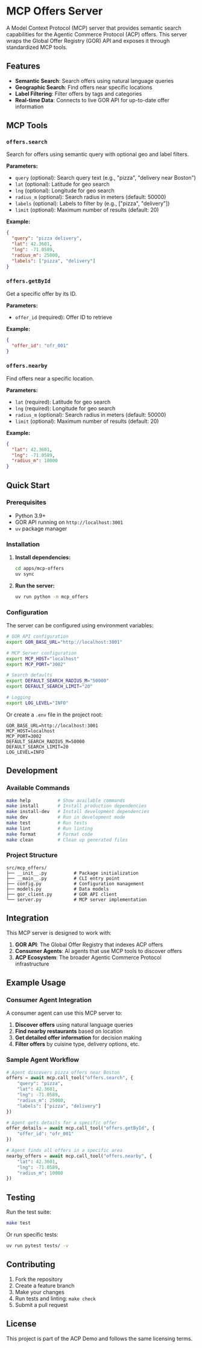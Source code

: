 # MCP Offers Server

A Model Context Protocol (MCP) server that provides semantic search capabilities for the Agentic Commerce Protocol (ACP) offers. This server wraps the Global Offer Registry (GOR) API and exposes it through standardized MCP tools.

## Features

- **Semantic Search**: Search offers using natural language queries
- **Geographic Search**: Find offers near specific locations
- **Label Filtering**: Filter offers by tags and categories
- **Real-time Data**: Connects to live GOR API for up-to-date offer information

## MCP Tools

### `offers.search`
Search for offers using semantic query with optional geo and label filters.

**Parameters:**
- `query` (optional): Search query text (e.g., "pizza", "delivery near Boston")
- `lat` (optional): Latitude for geo search
- `lng` (optional): Longitude for geo search
- `radius_m` (optional): Search radius in meters (default: 50000)
- `labels` (optional): Labels to filter by (e.g., ["pizza", "delivery"])
- `limit` (optional): Maximum number of results (default: 20)

**Example:**
```json
{
  "query": "pizza delivery",
  "lat": 42.3601,
  "lng": -71.0589,
  "radius_m": 25000,
  "labels": ["pizza", "delivery"]
}
```

### `offers.getById`
Get a specific offer by its ID.

**Parameters:**
- `offer_id` (required): Offer ID to retrieve

**Example:**
```json
{
  "offer_id": "ofr_001"
}
```

### `offers.nearby`
Find offers near a specific location.

**Parameters:**
- `lat` (required): Latitude for geo search
- `lng` (required): Longitude for geo search
- `radius_m` (optional): Search radius in meters (default: 50000)
- `limit` (optional): Maximum number of results (default: 20)

**Example:**
```json
{
  "lat": 42.3601,
  "lng": -71.0589,
  "radius_m": 10000
}
```

## Quick Start

### Prerequisites
- Python 3.9+
- GOR API running on `http://localhost:3001`
- `uv` package manager

### Installation

1. **Install dependencies:**
   ```bash
   cd apps/mcp-offers
   uv sync
   ```

2. **Run the server:**
   ```bash
   uv run python -m mcp_offers
   ```

### Configuration

The server can be configured using environment variables:

```bash
# GOR API configuration
export GOR_BASE_URL="http://localhost:3001"

# MCP Server configuration
export MCP_HOST="localhost"
export MCP_PORT="3002"

# Search defaults
export DEFAULT_SEARCH_RADIUS_M="50000"
export DEFAULT_SEARCH_LIMIT="20"

# Logging
export LOG_LEVEL="INFO"
```

Or create a `.env` file in the project root:

```env
GOR_BASE_URL=http://localhost:3001
MCP_HOST=localhost
MCP_PORT=3002
DEFAULT_SEARCH_RADIUS_M=50000
DEFAULT_SEARCH_LIMIT=20
LOG_LEVEL=INFO
```

## Development

### Available Commands

```bash
make help          # Show available commands
make install       # Install production dependencies
make install-dev   # Install development dependencies
make dev           # Run in development mode
make test          # Run tests
make lint          # Run linting
make format        # Format code
make clean         # Clean up generated files
```

### Project Structure

```
src/mcp_offers/
├── __init__.py          # Package initialization
├── __main__.py          # CLI entry point
├── config.py            # Configuration management
├── models.py            # Data models
├── gor_client.py        # GOR API client
└── server.py            # MCP server implementation
```

## Integration

This MCP server is designed to work with:

1. **GOR API**: The Global Offer Registry that indexes ACP offers
2. **Consumer Agents**: AI agents that use MCP tools to discover offers
3. **ACP Ecosystem**: The broader Agentic Commerce Protocol infrastructure

## Example Usage

### Consumer Agent Integration

A consumer agent can use this MCP server to:

1. **Discover offers** using natural language queries
2. **Find nearby restaurants** based on location
3. **Get detailed offer information** for decision making
4. **Filter offers** by cuisine type, delivery options, etc.

### Sample Agent Workflow

```python
# Agent discovers pizza offers near Boston
offers = await mcp.call_tool("offers.search", {
    "query": "pizza",
    "lat": 42.3601,
    "lng": -71.0589,
    "radius_m": 25000,
    "labels": ["pizza", "delivery"]
})

# Agent gets details for a specific offer
offer_details = await mcp.call_tool("offers.getById", {
    "offer_id": "ofr_001"
})

# Agent finds all offers in a specific area
nearby_offers = await mcp.call_tool("offers.nearby", {
    "lat": 42.3601,
    "lng": -71.0589,
    "radius_m": 10000
})
```

## Testing

Run the test suite:

```bash
make test
```

Or run specific tests:

```bash
uv run pytest tests/ -v
```

## Contributing

1. Fork the repository
2. Create a feature branch
3. Make your changes
4. Run tests and linting: `make check`
5. Submit a pull request

## License

This project is part of the ACP Demo and follows the same licensing terms.
